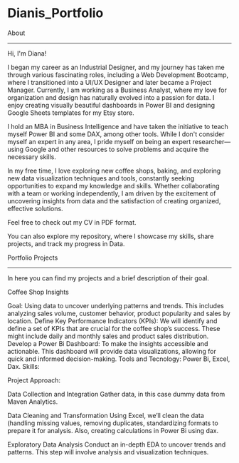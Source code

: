 # Dianis_Portfolio
About
__________________________________________________

Hi, I'm Diana!

I began my career as an Industrial Designer, and my journey has taken me through various fascinating roles, including a Web Development Bootcamp, where I transitioned into a UI/UX Designer and later became a Project Manager. Currently, I am working as a Business Analyst, where my love for organization and design has naturally evolved into a passion for data. I enjoy creating visually beautiful dashboards in Power BI and designing Google Sheets templates for my Etsy store.

I hold an MBA in Business Intelligence and have taken the initiative to teach myself Power BI and some DAX, among other tools. While I don't consider myself an expert in any area, I pride myself on being an expert researcher—using Google and other resources to solve problems and acquire the necessary skills.

In my free time, I love exploring new coffee shops, baking, and exploring new data visualization techniques and tools, constantly seeking opportunities to expand my knowledge and skills. Whether collaborating with a team or working independently, I am driven by the excitement of uncovering insights from data and the satisfaction of creating organized, effective solutions.

Feel free to check out my CV in PDF format.

You can also explore my repository, where I showcase my skills, share projects, and track my progress in Data.


Portfolio Projects
____________________________________________________
In here you can find my projects and a brief description of their goal.

Coffee Shop Insights

Goal: Using data to uncover underlying patterns and trends. This includes analyzing sales volume, customer behavior, product popularity and sales by location. Define Key Performance Indicators (KPIs): We will identify and define a set of KPIs that are crucial for the coffee shop’s success. These might include daily and monthly sales and product sales distribution. Develop a Power Bi Dashboard: To make the insights accessible and actionable. This dashboard will provide data visualizations, allowing for quick and informed decision-making.
Tools and Tecnology: Power Bi, Excel, Dax.
Skills: 

Project Approach:

Data Collection and Integration
Gather data, in this case dummy data from Maven Analytics.

Data Cleaning and Transformation
Using Excel, we’ll clean the data (handling missing values, removing duplicates, standardizing formats to prepare it for analysis. Also, creating calculations in Power Bi using dax.

Exploratory Data Analysis
Conduct an in-depth EDA to uncover trends and patterns. This step will involve analysis and visualization techniques.
